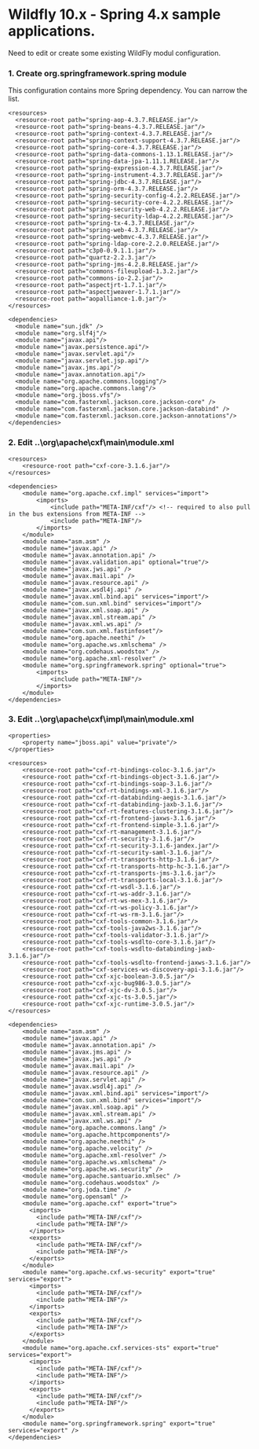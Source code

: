 # Wildfly 10.x - Spring 4.x sample applications.

Need to edit or create some existing WildFly modul configuration.

### 1. Create org.springframework.spring module

This configuration contains more Spring dependency. You can narrow the list.

<?xml version="1.0" encoding="UTF-8"?>
<module xmlns="urn:jboss:module:1.3" name="org.springframework.spring">

    <resources>
      <resource-root path="spring-aop-4.3.7.RELEASE.jar"/>
      <resource-root path="spring-beans-4.3.7.RELEASE.jar"/>
      <resource-root path="spring-context-4.3.7.RELEASE.jar"/>
      <resource-root path="spring-context-support-4.3.7.RELEASE.jar"/>
      <resource-root path="spring-core-4.3.7.RELEASE.jar"/>
      <resource-root path="spring-data-commons-1.13.1.RELEASE.jar"/>
      <resource-root path="spring-data-jpa-1.11.1.RELEASE.jar"/>
      <resource-root path="spring-expression-4.3.7.RELEASE.jar"/>
      <resource-root path="spring-instrument-4.3.7.RELEASE.jar"/>
      <resource-root path="spring-jdbc-4.3.7.RELEASE.jar"/>
      <resource-root path="spring-orm-4.3.7.RELEASE.jar"/>
      <resource-root path="spring-security-config-4.2.2.RELEASE.jar"/>
      <resource-root path="spring-security-core-4.2.2.RELEASE.jar"/>
      <resource-root path="spring-security-web-4.2.2.RELEASE.jar"/>
      <resource-root path="spring-security-ldap-4.2.2.RELEASE.jar"/>
      <resource-root path="spring-tx-4.3.7.RELEASE.jar"/>
      <resource-root path="spring-web-4.3.7.RELEASE.jar"/>
      <resource-root path="spring-webmvc-4.3.7.RELEASE.jar"/>
      <resource-root path="spring-ldap-core-2.2.0.RELEASE.jar"/>
      <resource-root path="c3p0-0.9.1.1.jar"/>
      <resource-root path="quartz-2.2.3.jar"/>
      <resource-root path="spring-jms-4.2.8.RELEASE.jar"/>
      <resource-root path="commons-fileupload-1.3.2.jar"/>
      <resource-root path="commons-io-2.2.jar"/>
      <resource-root path="aspectjrt-1.7.1.jar"/>
      <resource-root path="aspectjweaver-1.7.1.jar"/>
      <resource-root path="aopalliance-1.0.jar"/>
    </resources>

    <dependencies>
      <module name="sun.jdk" />
      <module name="org.slf4j"/>
      <module name="javax.api"/>
      <module name="javax.persistence.api"/>
      <module name="javax.servlet.api"/>
      <module name="javax.servlet.jsp.api"/>
      <module name="javax.jms.api"/>
      <module name="javax.annotation.api"/>
      <module name="org.apache.commons.logging"/>
      <module name="org.apache.commons.lang"/>
      <module name="org.jboss.vfs"/>
      <module name="com.fasterxml.jackson.core.jackson-core" />
      <module name="com.fasterxml.jackson.core.jackson-databind" />
      <module name="com.fasterxml.jackson.core.jackson-annotations"/>
    </dependencies>
</module>


### 2. Edit ..\org\apache\cxf\main\module.xml

<?xml version="1.0" encoding="UTF-8"?>
<module xmlns="urn:jboss:module:1.3" name="org.apache.cxf">

    <resources>
        <resource-root path="cxf-core-3.1.6.jar"/>
    </resources>

    <dependencies>
        <module name="org.apache.cxf.impl" services="import">
            <imports>
                <include path="META-INF/cxf"/> <!-- required to also pull in the bus extensions from META-INF -->
                <include path="META-INF"/>
            </imports>
        </module>
        <module name="asm.asm" />
        <module name="javax.api" />
        <module name="javax.annotation.api" />
        <module name="javax.validation.api" optional="true"/>
        <module name="javax.jws.api" />
        <module name="javax.mail.api" />
        <module name="javax.resource.api" />
        <module name="javax.wsdl4j.api" />
        <module name="javax.xml.bind.api" services="import"/>
        <module name="com.sun.xml.bind" services="import"/>
        <module name="javax.xml.soap.api" />
        <module name="javax.xml.stream.api" />
        <module name="javax.xml.ws.api" />
        <module name="com.sun.xml.fastinfoset"/>
        <module name="org.apache.neethi" />
        <module name="org.apache.ws.xmlschema" />
        <module name="org.codehaus.woodstox" />
        <module name="org.apache.xml-resolver" />
        <module name="org.springframework.spring" optional="true">
            <imports>
                <include path="META-INF"/>
            </imports>
        </module>
    </dependencies>
</module>


### 3. Edit ..\org\apache\cxf\impl\main\module.xml

<?xml version="1.0" encoding="UTF-8"?>
<module xmlns="urn:jboss:module:1.3" name="org.apache.cxf.impl">

    <properties>
        <property name="jboss.api" value="private"/>
    </properties>

    <resources>
        <resource-root path="cxf-rt-bindings-coloc-3.1.6.jar"/>
        <resource-root path="cxf-rt-bindings-object-3.1.6.jar"/>
        <resource-root path="cxf-rt-bindings-soap-3.1.6.jar"/>
        <resource-root path="cxf-rt-bindings-xml-3.1.6.jar"/>
        <resource-root path="cxf-rt-databinding-aegis-3.1.6.jar"/>
        <resource-root path="cxf-rt-databinding-jaxb-3.1.6.jar"/>
        <resource-root path="cxf-rt-features-clustering-3.1.6.jar"/>
        <resource-root path="cxf-rt-frontend-jaxws-3.1.6.jar"/>
        <resource-root path="cxf-rt-frontend-simple-3.1.6.jar"/>
        <resource-root path="cxf-rt-management-3.1.6.jar"/>
        <resource-root path="cxf-rt-security-3.1.6.jar"/>
        <resource-root path="cxf-rt-security-3.1.6-jandex.jar"/>
        <resource-root path="cxf-rt-security-saml-3.1.6.jar"/>
        <resource-root path="cxf-rt-transports-http-3.1.6.jar"/>
        <resource-root path="cxf-rt-transports-http-hc-3.1.6.jar"/>
        <resource-root path="cxf-rt-transports-jms-3.1.6.jar"/>
        <resource-root path="cxf-rt-transports-local-3.1.6.jar"/>
        <resource-root path="cxf-rt-wsdl-3.1.6.jar"/>
        <resource-root path="cxf-rt-ws-addr-3.1.6.jar"/>
        <resource-root path="cxf-rt-ws-mex-3.1.6.jar"/>
        <resource-root path="cxf-rt-ws-policy-3.1.6.jar"/>
        <resource-root path="cxf-rt-ws-rm-3.1.6.jar"/>
        <resource-root path="cxf-tools-common-3.1.6.jar"/>
        <resource-root path="cxf-tools-java2ws-3.1.6.jar"/>
        <resource-root path="cxf-tools-validator-3.1.6.jar"/>
        <resource-root path="cxf-tools-wsdlto-core-3.1.6.jar"/>
        <resource-root path="cxf-tools-wsdlto-databinding-jaxb-3.1.6.jar"/>
        <resource-root path="cxf-tools-wsdlto-frontend-jaxws-3.1.6.jar"/>
        <resource-root path="cxf-services-ws-discovery-api-3.1.6.jar"/>
        <resource-root path="cxf-xjc-boolean-3.0.5.jar"/>
        <resource-root path="cxf-xjc-bug986-3.0.5.jar"/>
        <resource-root path="cxf-xjc-dv-3.0.5.jar"/>
        <resource-root path="cxf-xjc-ts-3.0.5.jar"/>
        <resource-root path="cxf-xjc-runtime-3.0.5.jar"/>
    </resources>

    <dependencies>
        <module name="asm.asm" />
        <module name="javax.api" />
        <module name="javax.annotation.api" />
        <module name="javax.jms.api" />
        <module name="javax.jws.api" />
        <module name="javax.mail.api" />
        <module name="javax.resource.api" />
        <module name="javax.servlet.api" />
        <module name="javax.wsdl4j.api" />
        <module name="javax.xml.bind.api" services="import"/>
        <module name="com.sun.xml.bind" services="import"/>
        <module name="javax.xml.soap.api" />
        <module name="javax.xml.stream.api" />
        <module name="javax.xml.ws.api" />
        <module name="org.apache.commons.lang" />
        <module name="org.apache.httpcomponents"/>
        <module name="org.apache.neethi" />
        <module name="org.apache.velocity" />
        <module name="org.apache.xml-resolver" />
        <module name="org.apache.ws.xmlschema" />
        <module name="org.apache.ws.security" />
        <module name="org.apache.santuario.xmlsec" />
        <module name="org.codehaus.woodstox" />
        <module name="org.joda.time" />
        <module name="org.opensaml" />
        <module name="org.apache.cxf" export="true">
          <imports>
            <include path="META-INF/cxf"/>
            <include path="META-INF"/>
          </imports>
          <exports>
            <include path="META-INF/cxf"/>
            <include path="META-INF"/>
          </exports>
        </module>
        <module name="org.apache.cxf.ws-security" export="true" services="export">
          <imports>
            <include path="META-INF/cxf"/>
            <include path="META-INF"/>
          </imports>
          <exports>
            <include path="META-INF/cxf"/>
            <include path="META-INF"/>
          </exports>
        </module>
        <module name="org.apache.cxf.services-sts" export="true" services="export">
          <imports>
            <include path="META-INF/cxf"/>
            <include path="META-INF"/>
          </imports>
          <exports>
            <include path="META-INF/cxf"/>
            <include path="META-INF"/>
          </exports>
        </module>
        <module name="org.springframework.spring" export="true" services="export" />
    </dependencies>
</module>
